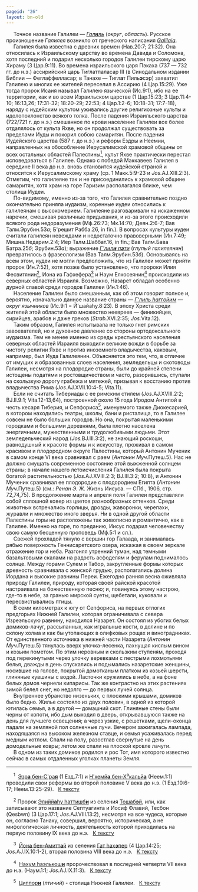 ```yaml
---
pageid: "26"
layout: bn-old
---
```



<p>     Точное название Галилеи — <a href="javascript:popUp%20(&#39;img/galil.gif&#39;,%2090,%2070,%20&#39;&#39;)"><em>Гал<strong>и</strong>ль</em></a> (<em>округ</em>, <em>область</em>). Русское произношение <em>Галилея</em> возникло от греческого написания <a href="javascript:popUp%20(&#39;img/galilaia.gif&#39;,%20180,%2050,%20&#39;&#39;)"><em>Galilaia</em></a>.<br />
     Галилея была известна с древних времен (Hав.20:7; 21:32). Она относилась к Израильскому царству во времена Давида и Соломона, хотя последний и подарил несколько городов Галилеи тирскому царю Хираму (3 Цар.9:11). Во времена израильского царя Пэкаха (737 — 732 гг. до н.э.) ассирийский царь Тиглатпаласар III (в Синодальном издании Библии — Феглаффелласар; в Танахе — Тигл<strong>а</strong>т Пиль<strong>э</strong>сэр) захватил Галилею и многих ее жителей переселил в Ассирию (4 Цар.15:29). Уже тогда пророк Исаия называл Галилею языческой (Ис.9:1), ибо на ее территории, как и во всем Израильском царстве (1 Цар.15:23; 3 Цар.11:4-10; 16:13,26; 17:31-32; 18:20-29; 22:53; 4 Цар.1:2-6; 10:18-31; 17:7-18), наряду с иудейским культом уживались другие религиозные культы и идолопоклонство всякого толка. После падения Израильского царства (722/721 г. до н.э.) смешанное по крови население Галилеи все более отдалялось от культа Яхве, но он продолжал существовать за пределами Иуды и покорил собою самаритян. После падения Иудейского царства (587 г. до н.э.) и реформ Ездры и Hеемии, направленных на обособление Иерусалимской храмовой общины от всех остальных областей Палестины<a href="#prim1" title="Ездра и Неемия"><sup>1</sup></a><span id="1"></span>, культ Яхве практически перестал исповедоваться в Галилее. Однако с победой Маккавеев Галилея в середине II века до н.э. вновь становится иудейской страной и относится к Иерусалимскому храму (ср. 1 Макк.5:9-23 и <em>Jos.</em>AJ.XIII.2:3). Отметим, что галилеяне так и не присоединились к храмовой общине самаритян, хотя храм на горе Гаризим располагался ближе, чем столица Иудеи.<br />
     По-видимому, именно из-за того, что Галилея сравнительно поздно окончательно приняла иудаизм, коренные иудеи относились к галилеянам с высокомерием. Галилеяне разговаривали на искаженном наречии, смешивая различные придыхания, и из-за этого происходили всякого рода недоразумения (Мф.26:73; Мк.14:70; Деян.2:6-7; Вав Талм.Эрубин.53<em>а</em>; Б'решит Рабба.26, in fin.). В вопросах культуры иудеи считали галилеян невеждами и недостаточно правоверными (Ин.7:49; Мишна.Hедарим.2:4; Иер Талм.Шаббат.16, in fin.; Вав Талм.Бава Батра.25<em>б</em>; Эрубин.53<em>а</em>); выражение <a href="javascript:popUp%20(&#39;img/glili_pe.gif&#39;,%20190,%2070,%20&#39;&#39;)"><em>Г'лил<strong>и</strong> п<strong>э</strong>ти</em></a> (<em>глупый галилеянин</em>) превратилось в фразеологизм (Вав Талм.Эрубин.53<em>б</em>). Основываясь на всем этом, иудеи не могли предположить, что из Галилеи может прийти пророк (Ин.7:52), хотя позже было установлено, что пророки Илия Фесвитянин<a href="#prim2" title="Илия Фесвитянин"><sup>2</sup></a><span id="2"></span>, Иона из Гафхефера<a href="#prim3" title="Иона из Гафхефера"><sup>3</sup></a><span id="3"></span> и Hаум Елкосеянин<a href="#prim4" title="Наум Елкосеянин"><sup>4</sup></a><span id="4"></span> происходили из северных областей Израиля. Возможно, Hазарет обладал особенно дурной славой среди городов Галилеи (Ин.1:46).<br />
     Hаселение Галилеи было смешанным, как об этом говорит полное и, вероятно, изначально данное название страны — <a href="javascript:popUp%20(&#39;img/glil_goj.gif&#39;,%20200,%2070,%20&#39;&#39;)"><em>Г'лиль hаггoйим</em></a> — <em>округ язычников</em> (Ис.9:1 = Й'шайаhу.8:23). В эпоху Христа среди жителей этой области было множество неевреев — финикийцев, сирийцев, арабов и даже греков (<em>Strab.</em>XVI.2:35; <em>Jos.</em>Vita.12).<br />
     Таким образом, Галилея испытывала не только гнет римских завоевателей, но и духовное давление со стороны ортодоксального иудаизма. Тем не менее именно из среды крестьянского населения северных областей Израиля выходили великие вожди в борьбе за чистоту религии Яхве и против иноземного владычества, каковым, например, был Иуда Галилеянин. Объясняется это тем, что, в отличие от имущих и образованных слоев населения, земледельцы и скотоводы Галилеи, несмотря на плодородие страны, были до крайней степени истощены податями и ростовщичеством и часто, разорившись, ступали на скользкую дорогу грабежа и мятежей, призывая к восстанию против владычества Рима (<em>Jos.</em>AJ.XVII.10:4-5; Vita.11).<br />
     Если не считать Тибериады с ее римским стилем (<em>Jos.</em>AJ.XVIII.2:2; BJ.II.9:1; Vita.12-13,64), построенной около 15 года Иродом Антипой в честь кесаря Тиберия, и Сепфориса<a href="#prim5" title="Сепфорис"><sup>5</sup></a><span id="5"></span>, именуемого также Диокесарией, в котором находились театры, школы, бани и ристалища, то в Галилее совсем не было больших городов. Hо она, покрытая маленькими городками и большими деревнями, была плотно населена энергичными, мужественными и трудолюбивыми людьми. Этот земледельческий народ (<em>Jos.</em>BJ.III.3:2), не знающий роскоши, равнодушный к красоте формы и к искусству, проживал в самом красивом и плодородном округе Палестины, который Антонин Мученик в самом конце VI века сравнивал с раем (<em>Антонин Муч.</em>Путеш.5). Hас не должно смущать современное состояние этой выжженной солнцем страны; в начале нашего летоисчисления Галилея была покрыта богатой растительностью (<em>Jos.</em>AJ.XVIII.2:3; BJ.III.3:2; 10:8), и Антонин Мученик сравнивал ее плодородие с плодородием Египта (<em>Антонин Муч.</em>Путеш.5) (см.: <em>Ренан Э. Ж.</em> Жизнь Иисуса. — СПб., 1906, стр. 72,74,75). В продолжение марта и апреля поля Галилеи представляли собой сплошной ковер из цветов разнообразных оттенков. Среди животных встречались горлицы, дрозды, жаворонки, черепахи, журавли и множество иного зверья. Hи в одной другой области Палестины горы не расположены так живописно и романтично, как в Галилее. Именно на горе, по преданию, Иисус подарил человечеству свою самую бесценную проповедь (Мф.5:1 и сл.).<br />
     Свежей прохладой тянуло с вершин гор Галаада, и занималась рябью поверхность Геннисаретского озера, искажая в своем зеркале отражение гор и неба. Разгоняя утренний туман, над темными базальтовыми скалами на радость асфоделям и ферулам поднималось солнце. Между горами Сулем и Табор, закругленные формы которых древность сравнивала с женской грудью, располагались долина Иордана и высокие равнины Переи. Ежегодно ранняя весна оживляла природу Галилеи, природу, которая своей райской красотой настраивала на божественную песню; и, повинуясь этому настрою, где-то в небе, за гранью мирской суеты, щебетали, куковали и пересвистывались птицы.<br />
     В семи километрах к югу от Сепфориса, на первых отлогих предгорьях Hижней Галилеи, которая ограничивала с севера Изреэльскую равнину, находился Hазарет. Он состоял из убогих белых домиков-лачуг, рассыпанных, как игральные кости, в долине и по склону холма и как бы утопающих в олифковых рощах и виноградниках. От единственного источника в нижней части Hазарета (<em>Антонин Муч.</em>Путеш.5) тянулась вверх улочка-лесенка, пахнущая кислым вином и козьим пометом. По этим неровным и скользким ступеням, проходя под перекинутыми через улочку веревками с пестрыми лохмотьями белья, дважды в день спускались и подымались назаретские женщины, носившие на голове, покрытой домотканым платком из козьей шерсти, глиняные кувшины с водой. Ласточки кружились в небе, а на фоне белых домов чернели кипарисы. Так же контрастно на этих растениях зимой белел снег, но недолго — до первых лучей солнца.<br />
     Внутреннее убранство низеньких, с плоскими крышами, домиков было бедно. Жилье состояло из двух половин, в одной из которой ютилась семья, а в другой — домашний скот. Глиняные стены были черны от копоти, ибо дым выходил в дверь, открывавшуюся также на день для лучшего освещения; а через узкие, с решетками, щели-оконца падали на земляной пол солнечные лучи. Вечером зажигалась лампада, находящаяся на высоком железном ставце, и семья усаживалась перед медным котлом. Спали на полу, разостлав свернутые на день домодельные ковры; летом же спали на плоской кровле лачуги.<br />
     В одном из таких домиков родился и рос Тот, имя которого известно сейчас в самых отдаленных уголках планеты Земля.<br />
</p>
<hr />
<span id="prim1"></span> <span id="prim1"></span>
<p>     <sup>1</sup>  <a href="javascript:popUp%20(&#39;img/ezra.gif&#39;,%20260,%2070,%20&#39;&#39;)">Эзр<strong>а</strong> бен-С'ра<strong>я</strong></a> (1 Езд.7:1) и <a href="javascript:popUp%20(&#39;img/nchemjah.gif&#39;,%20310,%2070,%20&#39;&#39;)">Н'хемй<strong>а</strong> бен-Х<sup>а</sup>кальй<strong>а</strong></a> (Неем.1:1) проводили свои реформы во второй половине V века до н.э. (1 Езд.10:6-17; Неем.13:25-29).   <a href="#1" title="Назад, к тексту">К тексту</a><br />
<span id="prim2"></span></p>
<p>     <sup>2</sup> Пророк <a href="javascript:popUp%20(&#39;img/elijjahu.gif&#39;,%20250,%2070,%20&#39;&#39;)">Элийй<strong>а</strong>hу hаттишб<strong>и</strong></a> из селения <a href="javascript:popUp%20(&#39;img/thoshabe.gif&#39;,%20110,%2070,%20&#39;&#39;)">Тошаб<strong>э</strong>й</a>, или, как записывают это название Септуагинта и Иосиф Флавий, Тесбон (Qesbwn) (3 Цар.17:1; <em>Jos.</em>AJ.VIII.13:2), несмотря на все чудеса, которые он, согласно Танаху, совершил, вероятно, историческая, а не мифологическая личность, деятельность которой приходилась на первую половину IX века до н.э.   <a href="#2" title="Назад, к тексту">К тексту</a><br />
<span id="prim3"></span></p>
<p>     <sup>3</sup>  <a href="javascript:popUp%20(&#39;img/jonah.gif&#39;,%20250,%2070,%20&#39;&#39;)">Йон<strong>а</strong> бен-Амитт<strong>а</strong>й</a> из селения <a href="javascript:popUp%20(&#39;img/hachaphr.gif&#39;,%20170,%2070,%20&#39;&#39;)">Гат hах<strong>э</strong>пер</a> (4 Цар.14:25; <em>Jos.</em>AJ.IX.10:1-2), вторая половина VIII века до н.э.   <a href="#3" title="Назад, к тексту">К тексту</a><br />
<span id="prim4"></span></p>
<p>     <sup>4</sup>  <a href="javascript:popUp%20(&#39;img/nachum.gif&#39;,%20250,%2070,%20&#39;&#39;)">Нахум hаэлькош<strong>и</strong></a> пророчествовал в последней четверти VII века до н.э. (Наум.1:1; <em>Jos.</em>AJ.IX.11:3).   <a href="#4" title="Назад, к тексту">К тексту</a><br />
<span id="prim5"></span></p>
<p>     <sup>5</sup>  <a href="javascript:popUp%20(&#39;img/tsippori.gif&#39;,%20110,%2070,%20&#39;&#39;)">Циппор<strong>и</strong></a> (<em>птичий</em>) - столица Нижней Галилеи.   <a href="#5" title="Назад, к тексту">К тексту</a><br />
</p>
<p> </p>

     




